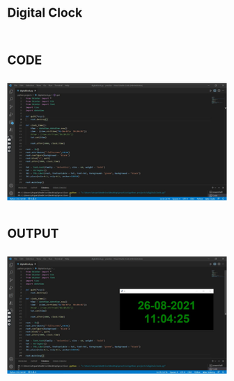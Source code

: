 # Digital Clock
<br>
<h1 > CODE</h1><br>
<img src = "DigitalClockCode.jpeg"><br>
<br>
<h1> OUTPUT</h1><br>
<img src = "DigitalClockOutput.jpeg">
